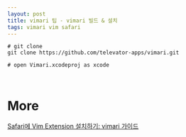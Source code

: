 ```yaml
---
layout: post
title: vimari 팁 - vimari 빌드 & 설치
tags: vimari vim safari
---
```


```
# git clone
git clone https://github.com/televator-apps/vimari.git

# open Vimari.xcodeproj as xcode



```

# More
[Safari에 Vim Extension 설치하기: vimari 가이드](https://sweetdev.tistory.com/m/178)
